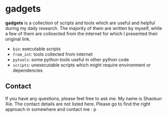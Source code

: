 # gadgets

**gadgets** is a collection of scripts and tools which are useful and helpful during my daily research. The majority of them are written by myself, while a few of them are colloected from the internet for which I presented their original link.

* `bin`: executable scripts
* `from_int`: tools collected from internet
* `pytools`: some python tools useful in other python code
* `scripts`: unexecutable scripts which might require environment or dependencies

## Contact
If you have any questions, please feel free to ask me. My name is Shaokun Xie. The contact details are not listed here. Please go to find the right approach in somewhere and contact me : p
